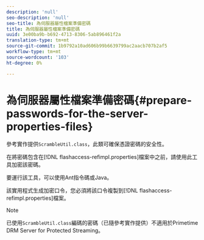 ```yaml
---
description: 'null'
seo-description: 'null'
seo-title: 為伺服器屬性檔案準備密碼
title: 為伺服器屬性檔案準備密碼
uuid: 3e00ba9b-b692-4713-8306-5ab896461f2a
translation-type: tm+mt
source-git-commit: 1b9792a10ad606b99b6639799ac2aacb707b2af5
workflow-type: tm+mt
source-wordcount: '103'
ht-degree: 0%

---
```



# 為伺服器屬性檔案準備密碼{#prepare-passwords-for-the-server-properties-files}

參考實作提供`ScrambleUtil.class`，此類可確保憑證密碼的安全性。

在將密碼包含在[!DNL flashaccess-refimpl.properties]檔案中之前，請使用此工具加密該密碼。

要運行該工具，可以使用Ant指令碼或Java。

該實用程式生成加密口令，您必須將該口令複製到[!DNL flashaccess-refimpl.properties]檔案。

>[!NOTE]
>
>已使用`ScrambleUtil.class`編碼的密碼（已隨參考實作提供）不適用於Primetime DRM Server for Protected Streaming。

